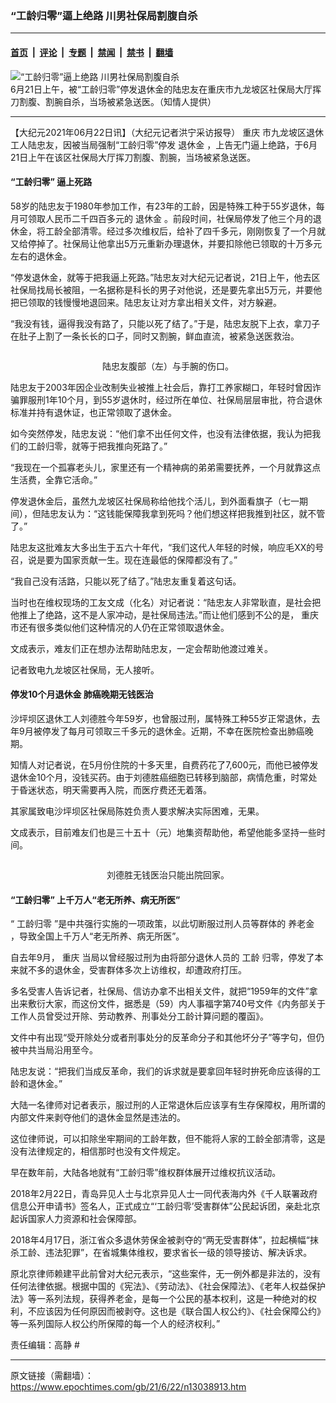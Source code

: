 ### “工龄归零”逼上绝路 川男社保局割腹自杀

---

#### [首页](../../../..?n13038913) &nbsp;|&nbsp; [评论](../../../../../epoch-comment?n13038913) &nbsp;|&nbsp; [专题](../../../../../epoch-special?n13038913) &nbsp;|&nbsp; [禁闻](../../../../../epoch-news?n13038913) &nbsp;|&nbsp; [禁书](../../../../../books?n13038913) &nbsp;|&nbsp; [翻墙](https://github.com/gfw-breaker/nogfw/blob/master/README.md?n13038913)


<div><img alt="“工龄归零”逼上绝路 川男社保局割腹自杀" class="attachment-djy_600_400 size-djy_600_400 wp-post-image" src="https://i.epochtimes.com/assets/uploads/2021/06/id13039047-page1-600x400.jpg"/>
<div class="caption">
 6月21日上午，被“工龄归零”停发退休金的陆忠友在重庆市九龙坡区社保局大厅挥刀割腹、割腕自杀，当场被紧急送医。（知情人提供）
</div></div><hr/><div class="post_content" id="artbody" itemprop="articleBody">
 <!-- article content begin -->
 <p>
  【大纪元2021年06月22日讯】（大纪元记者洪宁采访报导）
  <ok href="https://www.epochtimes.com/gb/tag/%E9%87%8D%E5%BA%86.html">
   重庆
  </ok>
  市九龙坡区退休工人陆忠友，因被当局强制“工龄归零”停发
  <ok href="https://www.epochtimes.com/gb/tag/%E9%80%80%E4%BC%91%E9%87%91.html">
   退休金
  </ok>
  ，上告无门逼上绝路，于6月21日上午在该区社保局大厅挥刀割腹、割腕，当场被紧急送医。
 </p>
 <h4>
  “工龄归零” 逼上死路
 </h4>
 <p>
  58岁的陆忠友于1980年参加工作，有23年的工龄，因是特殊工种于55岁退休，每月可领取人民币二千四百多元的
  <ok href="https://www.epochtimes.com/gb/tag/%E9%80%80%E4%BC%91%E9%87%91.html">
   退休金
  </ok>
  。前段时间，社保局停发了他三个月的退休金，将工龄全部清零。经过多次维权后，给补了四千多元，刚刚恢复了一个月就又给停掉了。社保局让他拿出5万元重新办理退休，并要扣除他已领取的十万多元左右的退休金。
 </p>
 <p>
  “停发退休金，就等于把我逼上死路。”陆忠友对大纪元记者说，21日上午，他去区社保局找局长被阻，一名据称是科长的男子对他说，还是要先拿出5万元，并要他把已领取的钱慢慢地退回来。陆忠友让对方拿出相关文件，对方躲避。
 </p>
 <p>
  “我没有钱，逼得我没有路了，只能以死了结了。”于是，陆忠友脱下上衣，拿刀子在肚子上割了一条长长的口子，同时又割腕，鲜血直流，被紧急送医救治。
 </p>
 <p>
  <ok href="https://i.epochtimes.com/assets/uploads/2021/06/id13042102-page.jpg">
   <img alt="" class="size-large wp-image-13042102 aligncenter" src="https://i.epochtimes.com/assets/uploads/2021/06/id13042102-page-600x400.jpg"/>
  </ok>
 </p>
 <p style="text-align: center;">
  陆忠友腹部（左）与手腕的伤口。
 </p>
 <p>
 </p>
 <p>
  陆忠友于2003年因企业改制失业被推上社会后，靠打工养家糊口，年轻时曾因诈骗罪服刑1年10个月，到55岁退休时，经过所在单位、社保局层层审批，符合退休标准并持有退休证，也正常领取了退休金。
 </p>
 <p>
  如今突然停发，陆忠友说：“他们拿不出任何文件，也没有法律依据，我认为把我们的工龄归零，就等于把我推向死路了。”
 </p>
 <p>
  “我现在一个孤寡老头儿，家里还有一个精神病的弟弟需要抚养，一个月就靠这点生活费，全靠它活命。”
 </p>
 <p>
  停发退休金后，虽然九龙坡区社保局称给他找个活儿，到外面看旗子（七一期间），但陆忠友认为：“这钱能保障我拿到死吗？他们想这样把我推到社区，就不管了。”
 </p>
 <p>
  陆忠友这批难友大多出生于五六十年代，“我们这代人年轻的时候，响应毛XX的号召，说是要为国家贡献一生。现在连最低的保障都没有了。”
 </p>
 <p>
  “我自己没有活路，只能以死了结了。”陆忠友重复着这句话。
 </p>
 <p>
  当时也在维权现场的工友文成（化名）对记者说：“陆忠友人非常耿直，是社会把他推上了绝路，这不是人家冲动，是社保局违法。”而让他们感到不公的是，
  <ok href="https://www.epochtimes.com/gb/tag/%E9%87%8D%E5%BA%86.html">
   重庆
  </ok>
  市还有很多类似他们这种情况的人仍在正常领取退休金。
 </p>
 <p>
  文成表示，难友们正在想办法帮助陆忠友，一定会帮助他渡过难关。
 </p>
 <p>
  记者致电九龙坡区社保局，无人接听。
 </p>
 <h4>
  停发10个月退休金 肺癌晚期无钱医治
 </h4>
 <p>
  沙坪坝区退休工人刘德胜今年59岁，也曾服过刑，属特殊工种55岁正常退休，去年9月被停发了每月可领取三千多元的退休金。近期，不幸在医院检查出肺癌晚期。
 </p>
 <p>
  知情人对记者说，在5月份住院的十多天里，自费药花了7,600元，而他已被停发退休金10个月，没钱买药。由于刘德胜癌细胞已转移到脑部，病情危重，时常处于昏迷状态，明天需要再入院，而医疗费还无着落。
 </p>
 <p>
  其家属致电沙坪坝区社保局陈姓负责人要求解决实际困难，无果。
 </p>
 <p>
  文成表示，目前难友们也是三十五十（元）地集资帮助他，希望他能多坚持一些时间。
 </p>
 <p>
  <ok href="https://i.epochtimes.com/assets/uploads/2021/06/id13041663-page1.jpg">
   <img alt="" class="wp-image-13041663 aligncenter" src="https://i.epochtimes.com/assets/uploads/2021/06/id13041663-page1-600x400.jpg"/>
  </ok>
 </p>
 <p style="text-align: center;">
  刘德胜无钱医治只能出院回家。
 </p>
 <h4>
  “工龄归零” 上千万人“老无所养、病无所医”
 </h4>
 <p>
  “
  <ok href="https://www.epochtimes.com/gb/tag/%e5%b7%a5%e9%bd%a1%e6%ad%b8%e9%9b%b6.html">
   工龄归零
  </ok>
  ”是中共强行实施的一项政策，以此切断服过刑人员等群体的
  <ok href="https://www.epochtimes.com/gb/tag/%e9%a4%8a%e8%80%81%e9%87%91.html">
   养老金
  </ok>
  ，导致全国上千万人“老无所养、病无所医”。
 </p>
 <p>
  自去年9月，
  <ok href="https://www.epochtimes.com/gb/tag/%E9%87%8D%E5%BA%86.html">
   重庆
  </ok>
  当局以曾经服过刑为由将部分退休人员的
  <ok href="https://www.epochtimes.com/gb/tag/%E5%B7%A5%E9%BE%84.html">
   工龄
  </ok>
  归零，停发了本来就不多的退休金，受害群体多次上访维权，却遭政府打压。
 </p>
 <p>
  多名受害人告诉记者，社保局、信访办拿不出相关文件，就把“1959年的文件”拿出来敷衍大家，而这份文件，据悉是（59）内人事福字第740号文件《内务部关于工作人员曾受过开除、劳动教养、刑事处分工龄计算问题的覆函》。
 </p>
 <p>
  文件中有出现“受开除处分或者刑事处分的反革命分子和其他坏分子”等字句，但仍被中共当局沿用至今。
 </p>
 <p>
  陆忠友说：“把我们当成反革命，我们的诉求就是要拿回年轻时拚死命应该得的工龄和退休金。”
 </p>
 <p>
  大陆一名律师对记者表示，服过刑的人正常退休后应该享有生存保障权，用所谓的内部文件来剥夺他们的退休金显然是违法的。
 </p>
 <p>
  这位律师说，可以扣除坐牢期间的工龄年数，但不能将人家的工龄全部清零，这是没有法律规定的，相信那时也没有文件规定。
 </p>
 <p>
  早在数年前，大陆各地就有“工龄归零”维权群体展开过维权抗议活动。
 </p>
 <p>
  2018年2月22日，青岛异见人士与北京异见人士一同代表海内外《千人联署政府信息公开申请书》签名人，正式成立“‘工龄归零’受害群体”公民起诉团，亲赴北京起诉国家人力资源和社会保障部。
 </p>
 <p>
  2018年4月17日，浙江省众多退休劳保金被剥夺的“两无受害群体”，拉起横幅“抹杀工龄、违法犯罪”，在省城集体维权，要求省长一级的领导接访、解决诉求。
 </p>
 <p>
  原北京律师赖建平此前曾对大纪元表示，“这些案件，无一例外都是非法的，没有任何法律依据。根据中国的《宪法》、《劳动法》、《社会保障法》、《老年人权益保护法》等一系列法规，获得养老金，是每一个公民的基本权利，这是一种绝对的权利，不应该因为任何原因而被剥夺。这也是《联合国人权公约》、《社会保障公约》等一系列国际人权公约所保障的每一个人的经济权利。”
 </p>
 <p>
  责任编辑：高静 #
 </p>
 <!-- article content end -->
 <div id="below_article_ad">
 </div>
</div>


---

原文链接（需翻墙）：https://www.epochtimes.com/gb/21/6/22/n13038913.htm